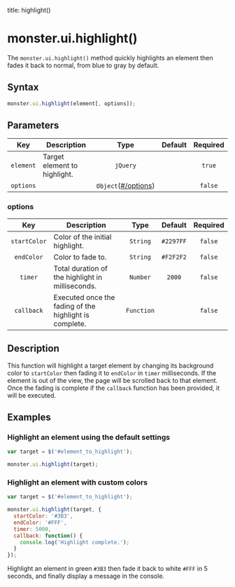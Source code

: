 title: highlight()

# monster.ui.highlight()
The `monster.ui.highlight()` method quickly highlights an element then fades it back to normal, from blue to gray by default.

## Syntax
```javascript
monster.ui.highlight(element[, options]);
```

## Parameters
Key | Description | Type | Default | Required
:-: | --- | :-: | :-: | :-:
`element` | Target element to highlight. | `jQuery` | | `true`
`options` | | `Object`([#/options](#options)) | | `false`

### options
Key | Description | Type | Default | Required
:-: | --- | :-: | :-: | :-:
`startColor` | Color of the initial highlight. | `String` | `#2297FF` | `false`
`endColor` | Color to fade to. | `String` | `#F2F2F2` | `false`
`timer` | Total duration of the highlight in milliseconds. | `Number` | `2000` | `false`
`callback` | Executed once the fading of the highlight is complete. | `Function` | | `false`

## Description

This function will highlight a target element by changing its background color to `startColor` then fading it to `endColor` in `timer` milliseconds. If the element is out of the view, the page will be scrolled back to that element. Once the fading is complete if the `callback` function has been provided, it will be executed.

## Examples
### Highlight an element using the default settings
```javascript
var target = $('#element_to_highlight');

monster.ui.highlight(target);
```

### Highlight an element with custom colors
```javascript
var target = $('#element_to_highlight');

monster.ui.highlight(target, {
  startColor: '#3B3',
  endColor: '#FFF',
  timer: 5000,
  callback: function() {
    console.log('Highlight complete.');
  }
});
```
Highlight an element in green `#3B3` then fade it back to white `#FFF` in 5 seconds, and finally display a message in the console.

